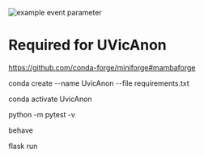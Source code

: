 ![example event parameter](https://github.com/uvic-seng321/project-team-msz/actions/workflows/python-app.yml/badge.svg?event=push)

# Required for UVicAnon
https://github.com/conda-forge/miniforge#mambaforge

conda create --name UvicAnon --file requirements.txt

conda activate UvicAnon

python -m pytest -v

behave

flask run

